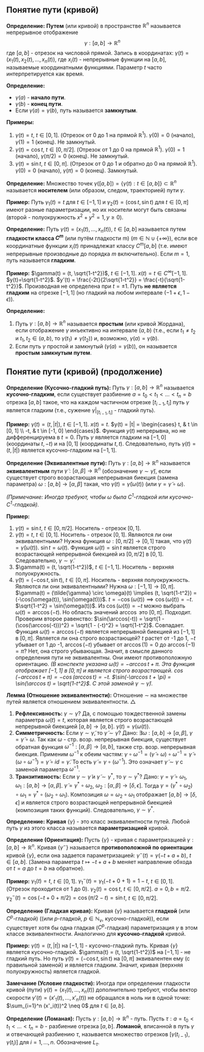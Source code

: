 ## Понятие пути (кривой)

**Определение:** **Путем** (или кривой) в пространстве $\mathbb{R}^n$ называется непрерывное отображение
$$ \gamma: [a, b] \to \mathbb{R}^n $$
где $[a, b]$ - отрезок на числовой прямой.
Запись в координатах: $\gamma(t) = (x_1(t), x_2(t), \dots, x_n(t))$, где $x_i(t)$ - непрерывные функции на $[a, b]$, называемые координатными функциями.
Параметр $t$ часто интерпретируется как время.

**Определение:**
*   $\gamma(a)$ - **начало пути**.
*   $\gamma(b)$ - **конец пути**.
*   Если $\gamma(a) = \gamma(b)$, путь называется **замкнутым**.

**Примеры:**
1.  $\gamma(t) = t$, $t \in [0, 1]$. (Отрезок от 0 до 1 на прямой $\mathbb{R}^1$). $\gamma(0)=0$ (начало), $\gamma(1)=1$ (конец). Не замкнутый.
2.  $\gamma(t) = \cos t$, $t \in [0, \pi/2]$. (Отрезок от 1 до 0 на прямой $\mathbb{R}^1$). $\gamma(0)=1$ (начало), $\gamma(\pi/2)=0$ (конец). Не замкнутый.
3.  $\gamma(t) = \sin t$, $t \in [0, \pi]$. (Отрезок от 0 до 1 и обратно до 0 на прямой $\mathbb{R}^1$). $\gamma(0)=0$ (начало), $\gamma(\pi)=0$ (конец). Замкнутый.

**Определение:** Множество точек $\gamma([a, b]) = \{ \gamma(t) : t \in [a, b] \} \subset \mathbb{R}^n$ называется **носителем** (или образом, следом, траекторией) пути $\gamma$.

**Пример:**
Путь $\gamma_1(t) = t$ для $t \in [-1, 1]$ и $\gamma_2(t) = (\cos t, \sin t)$ для $t \in [0, \pi]$ имеют разные параметризации, но их носители могут быть связаны (второй - полуокружность $x^2+y^2=1, y \ge 0$).

**Определение:** Путь $\gamma(t) = (x_1(t), \dots, x_n(t))$, $t \in [a, b]$ называется путем **гладкости класса $C^m$** (или путём гладкости m) ($m \in \mathbb{N} \cup \{+\infty\}$), если все координатные функции $x_i(t)$ принадлежат классу $C^m[a, b]$ (т.е. имеют непрерывные производные до порядка $m$ включительно).
Если $m=1$, путь называется **гладким**.

**Пример:**
$\gamma(t) = (t, \sqrt{1-t^2})$, $t \in [-1, 1]$.
$x(t)=t \in C^\infty[-1, 1]$.
$y(t)=\sqrt{1-t^2}$. $y'(t) = \frac{-2t}{2\sqrt{1-t^2}} = \frac{-t}{\sqrt{1-t^2}}$. Производная не определена при $t=\pm 1$.
Путь **не является гладким** на отрезке $[-1, 1]$ (но гладкий на любом интервале $(-1+\epsilon, 1-\epsilon)$).

**Определение:**
1.  Путь $\gamma: [a, b] \to \mathbb{R}^n$ называется **простым** (или кривой Жордана), если отображение $\gamma$ инъективно на интервале $(a, b)$ (т.е., если $t_1 \neq t_2$ и $t_1, t_2 \in (a, b)$, то $\gamma(t_1) \neq \gamma(t_2)$) и, возможно, $\gamma(a)=\gamma(b)$.
2.  Если путь $\gamma$ простой и замкнутый ($\gamma(a)=\gamma(b)$), он называется **простым замкнутым путем**.

## Понятие пути (кривой) (продолжение)

**Определение (Кусочно-гладкий путь):**
Путь $\gamma: [a, b] \to \mathbb{R}^n$ называется **кусочно-гладким**, если существует разбиение $a = t_0 < t_1 < \dots < t_n = b$ отрезка $[a, b]$ такое, что на каждом частичном отрезке $[t_{i-1}, t_i]$ путь $\gamma$ является гладким (т.е., сужение $\gamma|_{[t_{i-1}, t_i]}$ - гладкий путь).

**Пример:**
$\gamma(t) = (t, |t|)$, $t \in [-1, 1]$.
$x(t) = t$.
$y(t) = |t| = \begin{cases} t, & t \in [0, 1] \\ -t, & t \in [-1, 0] \end{cases}$.
Функция $y(t)$ непрерывна, но не дифференцируема в $t=0$.
Путь $\gamma$ является гладким на $[-1, 0]$ (координаты $t, -t$) и на $[0, 1]$ (координаты $t, t$).
Следовательно, путь $\gamma(t)=(t, |t|)$ является кусочно-гладким на $[-1, 1]$.

**Определение (Эквивалентные пути):**
Путь $\gamma: [a, b] \to \mathbb{R}^n$ называется **эквивалентным** пути $\tilde{\gamma}: [\alpha, \beta] \to \mathbb{R}^n$ (обозначение $\gamma \sim \tilde{\gamma}$), если существует строго возрастающая непрерывная биекция (замена параметра) $\omega: [a, b] \to [\alpha, \beta]$ такая, что $\gamma(t) = \tilde{\gamma}(\omega(t))$ (или ${\gamma = \tilde{\gamma } \circ \omega }$).

*(Примечание: Иногда требуют, чтобы $\omega$ была $C^1$-гладкой или кусочно-$C^1$-гладкой).*

**Пример:**
1.  $\gamma(t) = \sin t$, $t \in [0, \pi/2]$. Носитель - отрезок $[0, 1]$.
2.  $\tilde{\gamma}(t) = t$, $t \in [0, 1]$. Носитель - отрезок $[0, 1]$.
    Являются ли они эквивалентными? Нужна функция $\omega: [0, \pi/2] \to [0, 1]$ такая, что $\gamma(t) = \tilde{\gamma}(\omega(t))$.
    $\sin t = \omega(t)$. Функция $\omega(t) = \sin t$ является строго возрастающей непрерывной биекцией из $[0, \pi/2]$ в $[0, 1]$.
    Следовательно, $\gamma \sim \tilde{\gamma}$.
3.  $\gamma(t) = (t, \sqrt{1-t^2})$, $t \in [-1, 1]$. Носитель - верхняя полуокружность.
4.  $\tilde{\gamma}(t) = (-\cos t, \sin t)$, $t \in [0, \pi]$. Носитель - верхняя полуокружность.
    Являются ли они эквивалентными? Нужна $\omega: [-1, 1] \to [0, \pi]$.
    $\gamma(t) = (\tilde{\gamma} \circ \omega)(t) \implies (t, \sqrt{1-t^2}) = (-\cos(\omega(t)), \sin(\omega(t)))$.
    $t = -\cos(\omega(t)) \implies \cos(\omega(t)) = -t$.
    $\sqrt{1-t^2} = \sin(\omega(t))$.
    Из $\cos(\omega(t)) = -t$ можно выбрать $\omega(t) = \arccos(-t)$. Но область значений $\arccos$ это $[0, \pi]$. Подходит.
    Проверим второе равенство: $\sin(\arccos(-t)) = \sqrt{1 - (\cos(\arccos(-t)))^2} = \sqrt{1 - (-t)^2} = \sqrt{1-t^2}$. Совпадает.
    Функция $\omega(t) = \arccos(-t)$ является непрерывной биекцией из $[-1, 1]$ в $[0, \pi]$. Является ли она строго возрастающей? $t$ растет от -1 до 1, $-t$ убывает от 1 до -1, $\arccos(-t)$ убывает от $\arccos(1)=0$ до $\arccos(-1)=\pi$? Нет, она строго убывающая.
    Значит, в смысле данного определения пути не эквивалентны. Они имеют противоположную ориентацию.
    *(В конспекте указана $\omega(t) = -\arccos t + \pi$. Эта функция отображает $[-1, 1]$ в $[0, \pi]$ и является строго возрастающей. $\cos(-\arccos t + \pi) = -\cos(\arccos t)=-t$. $\sin(-\arccos t + \pi) = \sin(\arccos t) = \sqrt{1-t^2}$. С этой заменой $\gamma \sim \tilde{\gamma}$)*.

**Лемма (Отношение эквивалентности):** Отношение $\sim$ на множестве путей является отношением эквивалентности.
$\triangle$
1.  **Рефлексивность:** $\gamma \sim \gamma$? Да, с помощью тождественной замены параметра $\omega(t)=t$, которая является строго возрастающей непрерывной биекцией $[a, b] \to [a, b]$. $\gamma(t) = \gamma(\omega(t))$.
2.  **Симметричность:** Если $\gamma \sim \tilde{\gamma}$, то $\tilde{\gamma} \sim \gamma$?
    Дано: $\exists \omega: [a, b] \to [\alpha, \beta]$, $\gamma = \tilde{\gamma} \circ \omega$.
    Так как $\omega$ - стр. возр. непрерывная биекция, существует обратная функция $\omega^{-1}: [\alpha, \beta] \to [a, b]$, также стр. возр. непрерывная биекция.
    Применим $\omega^{-1}$ к обеим частям: $\gamma \circ \omega^{-1} = (\tilde{\gamma} \circ \omega) \circ \omega^{-1} = \tilde{\gamma} \circ (\omega \circ \omega^{-1}) = \tilde{\gamma} \circ id = \tilde{\gamma}$.
    То есть $\tilde{\gamma} = \gamma \circ (\omega^{-1})$. Это означает $\tilde{\gamma} \sim \gamma$ с заменой параметра $\omega^{-1}$.
3.  **Транзитивность:** Если $\gamma \sim \tilde{\gamma}$ и $\tilde{\gamma} \sim \gamma^*$, то $\gamma \sim \gamma^*$?
    Дано: $\gamma = \tilde{\gamma} \circ \omega_1$, $\omega_1: [a, b] \to [\alpha, \beta]$.
    $\tilde{\gamma} = \gamma^* \circ \omega_2$, $\omega_2: [\alpha, \beta] \to [\delta, \epsilon]$.
    Тогда $\gamma = (\gamma^* \circ \omega_2) \circ \omega_1 = \gamma^* \circ (\omega_2 \circ \omega_1)$.
    Композиция $\omega = \omega_2 \circ \omega_1$ отображает $[a, b] \to [\delta, \epsilon]$ и является строго возрастающей непрерывной биекцией (композиция таких функций).
    Следовательно, $\gamma \sim \gamma^*$.

**Определение:** **Кривая** $\{\gamma\}$ - это класс эквивалентности путей. Любой путь $\gamma$ из этого класса называется **параметризацией** кривой.

**Определение (Ориентация):**
Пусть $\{\gamma\}$ - кривая с параметризацией $\gamma: [a, b] \to \mathbb{R}^n$. Кривая $\{\gamma^-\}$ называется **противоположной по ориентации** кривой $\{\gamma\}$, если она задается параметризацией:
$\gamma^-(t) = \gamma(-t + a + b)$, $t \in [a, b]$.
(Замена параметра $t \mapsto -t+a+b$ меняет направление обхода от $t=a$ до $t=b$ на обратное).

**Пример:**
$\gamma_1(t) = t$, $t \in [0, 1]$. $\gamma_1^-(t) = \gamma_1(-t+0+1) = 1-t$, $t \in [0, 1]$. (Отрезок проходится от 1 до 0).
$\gamma_2(t) = \cos t$, $t \in [0, \pi/2]$. $a=0, b=\pi/2$. $\gamma_2^-(t) = \cos(-t+0+\pi/2) = \cos(\pi/2-t) = \sin t$, $t \in [0, \pi/2]$.

**Определение (Гладкая кривая):**
Кривая $\{\gamma\}$ называется **гладкой** (или $C^p$-гладкой) ((или $p$-гладкой, ${p \in \mathbb{N}_{v}}$, кусочно-гладкой)), если существует хотя бы одна гладкая ($C^p$-гладкая) параметризация $\gamma$ в этом классе эквивалентности.
Аналогично для **кусочно-гладкой** кривой.

**Пример:**
$\gamma(t) = (t, |t|)$ на $[-1, 1]$ - кусочно-гладкий путь. Кривая $\{\gamma\}$ является кусочно-гладкой.
$\gamma(t) = (t, \sqrt{1-t^2})$ на $[-1, 1]$ - не гладкий путь. Но путь $\tilde{\gamma}(t) = (-\cos t, \sin t)$ на $[0, \pi]$ эквивалентен ему (с правильной заменой) и является гладким. Значит, кривая (верхняя полуокружность) является гладкой.

**Замечание (Условие гладкости):** Иногда при определении гладкости кривой (пути) $\gamma(t) = (x_1(t), \dots, x_n(t))$ дополнительно требуют, чтобы вектор скорости $\gamma'(t) = (x'_1(t), \dots, x'_n(t))$ не обращался в ноль ни в одной точке:
$\sum_{i=1}^n (x'_i(t))^2 \neq 0$ для $t \in [a, b]$.

**Определение (Ломаная):**
Пусть $\gamma: [a, b] \to \mathbb{R}^n$ - путь.
Пусть $\tau: a=t_0 < t_1 < \dots < t_n = b$ - разбиение отрезка $[a, b]$.
**Ломаной**, вписанной в путь $\gamma$ и отвечающей разбиению $\tau$, называется множество отрезков $[ \gamma(t_{i-1}), \gamma(t_i) ]$ для $i=1, \dots, n$. Обозначение $L_\tau$.